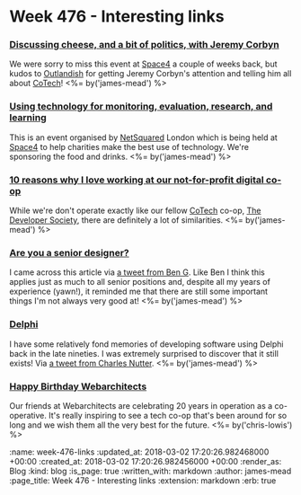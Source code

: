 Week 476 - Interesting links
============================

### [Discussing cheese, and a bit of politics, with Jeremy Corbyn](https://outlandish.com/blog/general/discussing-cheese-with-jeremy-corbyn/)

We were sorry to miss this event at [Space4][] a couple of weeks back, but kudos to [Outlandish][] for getting Jeremy Corbyn's attention and telling him all about [CoTech][]! <%= by('james-mead') %>

[Space4]: http://space4.tech/
[Outlandish]: http://outlandish.com/
[CoTech]: https://www.coops.tech


### [Using technology for monitoring, evaluation, research, and learning](https://www.meetup.com/netsquaredlondon/events/248240303/)

This is an event organised by [NetSquared][] London which is being held at [Space4][] to help charities make the best use of technology. We're sponsoring the food and drinks. <%= by('james-mead') %>

[NetSquared]: http://www.netsquared.org/


### [10 reasons why I love working at our not-for-profit digital co-op](https://medium.com/@devsociety_/10-reasons-why-i-love-working-at-our-not-for-profit-digital-co-op-with-gifs-c4233206c0bc)

While we're don't operate exactly like our fellow [CoTech][] co-op, [The Developer Society][], there are definitely a lot of similarities. <%= by('james-mead') %>

[The Developer Society]: https://www.dev.ngo/


### [Are you a senior designer?](https://medium.com/@BenHolliday/seniority-in-design-5169a39465c8)

I came across this article via [a tweet from Ben G][beng-tweet]. Like Ben I think this applies just as much to all senior positions and, despite all my years of experience (yawn!), it reminded me that there are still some important things I'm not always very good at! <%= by('james-mead') %>

[beng-tweet]: https://twitter.com/beng/status/969129743151968256


### [Delphi](https://www.embarcadero.com/products/delphi)

I have some relatively fond memories of developing software using Delphi back in the late nineties. I was extremely surprised to discover that it still exists! Via [a tweet from Charles Nutter][headius-tweet]. <%= by('james-mead') %>

[headius-tweet]: https://twitter.com/headius/status/966831073350045698

### [Happy Birthday Webarchitects](https://www.webarchitects.coop/20th)

Our friends at Webarchitects are celebrating 20 years in operation as a co-operative. It's really inspiring to see a tech co-op that's been around for so long and we wish them all the very best for the future. <%= by('chris-lowis') %>

:name: week-476-links
:updated_at: 2018-03-02 17:20:26.982468000 +00:00
:created_at: 2018-03-02 17:20:26.982456000 +00:00
:render_as: Blog
:kind: blog
:is_page: true
:written_with: markdown
:author: james-mead
:page_title: Week 476 - Interesting links
:extension: markdown
:erb: true
